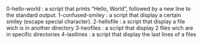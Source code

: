 0-hello-world
: a script that prints “Hello, World”, followed by a new line to the standard output.
1-confused-smiley
: a script that display a certain smiley (escape special character).
2-hellofile
: a script that display a file wich is in another directory
3-twofiles
: a script that display 2 files wich are in specific directories
4-lastlines
: a script that display the last lines of a files
